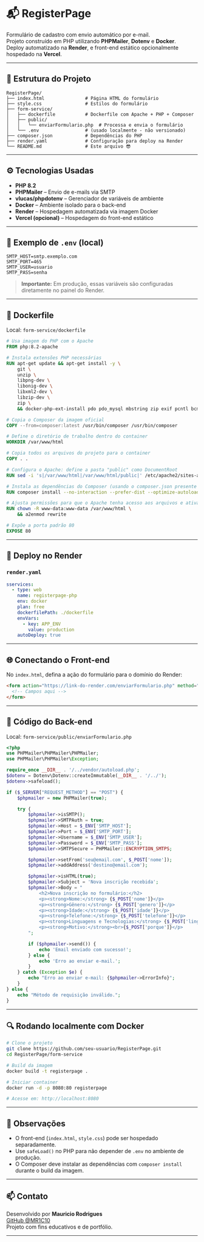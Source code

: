 # 📬 RegisterPage

Formulário de cadastro com envio automático por e-mail.  
Projeto construído em PHP utilizando **PHPMailer**, **Dotenv** e **Docker**.  
Deploy automatizado na **Render**, e front-end estático opcionalmente hospedado na **Vercel**.

---

## 🧱 Estrutura do Projeto

```
RegisterPage/
├── index.html               # Página HTML do formulário
├── style.css                # Estilos do formulário
├── form-service/
│   ├── dockerfile           # Dockerfile com Apache + PHP + Composer
│   ├── public/
│   │   └── enviarFormulario.php  # Processa e envia o formulário
│   └── .env                 # (usado localmente - não versionado)
├── composer.json            # Dependências do PHP
├── render.yaml              # Configuração para deploy na Render
└── README.md                # Este arquivo 😎
```

---

## ⚙️ Tecnologias Usadas

- **PHP 8.2**
- **PHPMailer** – Envio de e-mails via SMTP
- **vlucas/phpdotenv** – Gerenciador de variáveis de ambiente
- **Docker** – Ambiente isolado para o back-end
- **Render** – Hospedagem automatizada via imagem Docker
- **Vercel (opcional)** – Hospedagem do front-end estático

---

## 📄 Exemplo de `.env` (local)

```env
SMTP_HOST=smtp.exemplo.com
SMTP_PORT=465
SMTP_USER=usuario
SMTP_PASS=senha
```

> **Importante:** Em produção, essas variáveis são configuradas diretamente no painel do Render.

---

## 🐳 Dockerfile

Local: `form-service/dockerfile`

```Dockerfile
# Usa imagem do PHP com o Apache
FROM php:8.2-apache

# Instala extensões PHP necessárias
RUN apt-get update && apt-get install -y \
    git \
    unzip \
    libpng-dev \
    libonig-dev \
    libxml2-dev \
    libzip-dev \
    zip \
    && docker-php-ext-install pdo pdo_mysql mbstring zip exif pcntl bcmath

# Copia o Composer da imagem oficial
COPY --from=composer:latest /usr/bin/composer /usr/bin/composer

# Define o diretório de trabalho dentro do container
WORKDIR /var/www/html

# Copia todos os arquivos do projeto para o container
COPY . .

# Configura o Apache: define a pasta "public" como DocumentRoot
RUN sed -i 's|/var/www/html|/var/www/html/public|' /etc/apache2/sites-available/000-default.conf

# Instala as dependências do Composer (usando o composer.json presente na raiz ou na pasta correta)
RUN composer install --no-interaction --prefer-dist --optimize-autoloader

# Ajusta permissões para que o Apache tenha acesso aos arquivos e ativa o mod_rewrite
RUN chown -R www-data:www-data /var/www/html \
    && a2enmod rewrite

# Expõe a porta padrão 80
EXPOSE 80

```

---

## 🚀 Deploy no Render

### `render.yaml`

```yaml
sservices:
  - type: web
    name: registerpage-php
    env: docker
    plan: free
    dockerfilePath: ./dockerfile
    envVars:
      - key: APP_ENV
        value: production
    autoDeploy: true
```

---

## 🌐 Conectando o Front-end

No `index.html`, defina a ação do formulário para o domínio do Render:

```html
<form action="https://link-do-render.com/enviarFormulario.php" method="POST">
  <!-- Campos aqui -->
</form>
```

---

## 📨 Código do Back-end

Local: `form-service/public/enviarFormulario.php`

```php
<?php
use PHPMailer\PHPMailer\PHPMailer;
use PHPMailer\PHPMailer\Exception;

require_once __DIR__ . '/../vendor/autoload.php';
$dotenv = Dotenv\Dotenv::createImmutable(__DIR__ . '/../');
$dotenv->safeload();

if ($_SERVER["REQUEST_METHOD"] == "POST") {
    $phpmailer = new PHPMailer(true);

    try {
        $phpmailer->isSMTP();
        $phpmailer->SMTPAuth = true;
        $phpmailer->Host = $_ENV['SMTP_HOST'];
        $phpmailer->Port = $_ENV['SMTP_PORT'];
        $phpmailer->Username = $_ENV['SMTP_USER'];
        $phpmailer->Password = $_ENV['SMTP_PASS'];
        $phpmailer->SMTPSecure = PHPMailer::ENCRYPTION_SMTPS;

        $phpmailer->setFrom('seu@email.com', $_POST['nome']);
        $phpmailer->addAddress('destino@email.com');

        $phpmailer->isHTML(true);
        $phpmailer->Subject = 'Nova inscrição recebida';
        $phpmailer->Body = "
            <h2>Nova inscrição no formulário:</h2>
            <p><strong>Nome:</strong> {$_POST['nome']}</p>
            <p><strong>Gênero:</strong> {$_POST['genero']}</p>
            <p><strong>Idade:</strong> {$_POST['idade']}</p>
            <p><strong>Telefone:</strong> {$_POST['telefone']}</p>
            <p><strong>Linguagens e Tecnologias:</strong> {$_POST['linguagens']}</p>
            <p><strong>Motivo:</strong><br>{$_POST['porque']}</p>
        ";

        if ($phpmailer->send()) {
            echo 'Email enviado com sucesso!';
        } else {
            echo 'Erro ao enviar e-mail.';
        }
    } catch (Exception $e) {
        echo "Erro ao enviar e-mail: {$phpmailer->ErrorInfo}";
    }
} else {
    echo "Método de requisição inválido.";
}
```

---

## 🔍 Rodando localmente com Docker

```bash
# Clone o projeto
git clone https://github.com/seu-usuario/RegisterPage.git
cd RegisterPage/form-service

# Build da imagem
docker build -t registerpage .

# Iniciar container
docker run -d -p 8080:80 registerpage

# Acesse em: http://localhost:8080
```

---

## 📌 Observações

- O front-end (`index.html`, `style.css`) pode ser hospedado separadamente.
- Use `safeLoad()` no PHP para não depender de `.env` no ambiente de produção.
- O Composer deve instalar as dependências com `composer install` durante o build da imagem.

---

## 📫 Contato

Desenvolvido por **Mauricio Rodrigues**  
[GitHub @MR1C10](https://github.com/MR1C10)  
Projeto com fins educativos e de portfólio.

---